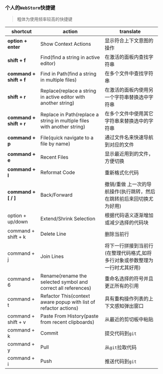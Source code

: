 ### 个人的`WebStorm`快捷键
> 粗体为使用频率较高的快捷键

shortcut | action | translate
--- | --- | ---
**option + enter** | Show Context Actions | 显示符合上下文意图的操作
**shift + f** | Find(find a string in active editor) | 在激活的面板内查找字符串
**command + shift + f** | Find in Path(find a string in multiple files) | 在多个文件中查找字符串
**shift + r** | Replace(replace a string in active editor with another string) |  在激活的面板内使用另一个字符串替换选中字符串
**command + shift + r** | Replace in Path(replace a string in multiple files with another string) | 在多个文件中使用其它字符串来替换选中的字符串  
**command + p** | File(quick navigate to a file by name) | 通过文件名来快速导航到对应的文件
**command + e** | Recent Files | 显示最近用到的文件，方便切换
**command + l** | Reformat Code | 重新格式化代码
**command + [ / ]** | Back/Forward | 撤销/重做 上一次的导航操作(执行跳转，然后在跳转前后来回切换尤为好用)
option + up/down| Extend/Shrink Selection | 根据代码语义逐渐增加或减少选择的代码块
command + shift + k | Delete Line | 删除当前行
command + j | Join Lines | 将下一行拼接到当前行(在整理代码格式,如将多行对象或参数整理为一行时尤其好用)
command + 6 | Rename(rename the selected symbol and correct all references)| 重命名选择的符号并且更正所有的引用
command + t | Refactor This(context aware popup with list of refactor actions) | 具有重构操作列表的上下文感知弹出窗口
command + shift + v | Paste From History(paste from recent clipboards) | 从最近的剪切板中粘贴
command + k | Commit | 提交代码到`git`
command + y | Pull | 从`git`拉取代码
command + i | Push | 推送代码到`git`
